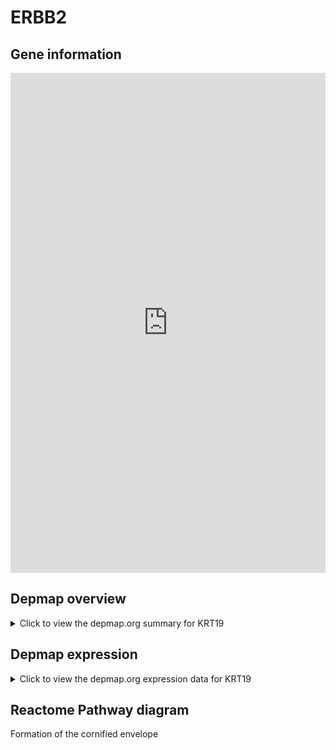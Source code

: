<h1>ERBB2</h1>

<h2>Gene information</h2>
<iframe src="https://depmap.org/portal/gene/KRT19?tab=about" style="border:none;width:100%;height:800px"></iframe>

<h2>Depmap overview</h2>
<details>
  <summary>Click to view the depmap.org summary for KRT19</summary>
  <iframe src="https://depmap.org/portal/gene/KRT19?tab=overview" style="border:none;width:100%;height:800px"></iframe>
</details>

<h2>Depmap expression</h2>
<details>
  <summary>Click to view the depmap.org expression data for KRT19</summary>
  <iframe src="https://depmap.org/portal/gene/KRT19?tab=characterization" style="border:none;width:100%;height:800px"></iframe>
</details>



<h2>Reactome Pathway diagram</h2>
Formation of the cornified envelope
<div id="diagramHolder"></div>

<script>
    //Creating the Reactome Diagram widget
    //Take into account a proxy needs to be set up in your server side pointing to www.reactome.org
    function onReactomeDiagramReady(){  //This function is automatically called when the widget code is ready to be used
        var diagram = Reactome.Diagram.create({
            "placeHolder" : "diagramHolder",
            "width" : 900,
            "height" : 500
        });

        //Initialising it to the "Hemostasis" pathway
        diagram.loadDiagram("R-HSA-6809371");

        //Adding different listeners

        diagram.onDiagramLoaded(function (loaded) {
            console.info("Loaded ", loaded);
            diagram.flagItems("BAD");
	    diagram.flagItems("Q92934");
            if (loaded == "R-HSA-6809371") diagram.selectItem("R-HSA-6809371");
        });

     }
</script>



